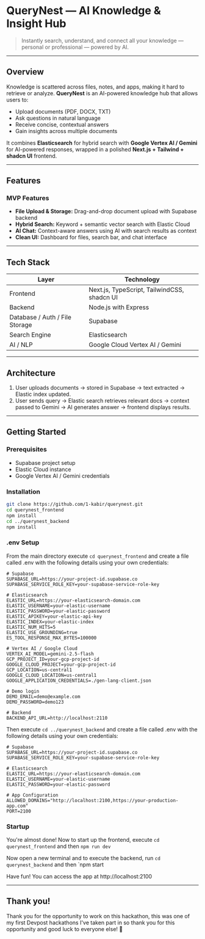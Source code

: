 # QueryNest — AI Knowledge & Insight Hub

> Instantly search, understand, and connect all your knowledge — personal or professional — powered by AI.

---

## **Overview**

Knowledge is scattered across files, notes, and apps, making it hard to retrieve or analyze. **QueryNest** is an AI-powered knowledge hub that allows users to:

- Upload documents (PDF, DOCX, TXT)
- Ask questions in natural language
- Receive concise, contextual answers
- Gain insights across multiple documents

It combines **Elasticsearch** for hybrid search with **Google Vertex AI / Gemini** for AI-powered responses, wrapped in a polished **Next.js + Tailwind + shadcn UI** frontend.

---

## **Features**

### MVP Features
- **File Upload & Storage:** Drag-and-drop document upload with Supabase backend
- **Hybrid Search:** Keyword + semantic vector search with Elastic Cloud
- **AI Chat:** Context-aware answers using AI with search results as context
- **Clean UI:** Dashboard for files, search bar, and chat interface

---

## **Tech Stack**

| Layer | Technology |
| --- | --- |
| Frontend | Next.js, TypeScript, TailwindCSS, shadcn UI |
| Backend | Node.js with Express |
| Database / Auth / File Storage | Supabase |
| Search Engine | Elasticsearch |
| AI / NLP | Google Cloud Vertex AI / Gemini |

---

## **Architecture**

1. User uploads documents → stored in Supabase → text extracted → Elastic index updated.  
2. User sends query → Elastic search retrieves relevant docs → context passed to Gemini → AI generates answer → frontend displays results.  

---

## **Getting Started**

### Prerequisites
- Supabase project setup
- Elastic Cloud instance
- Google Vertex AI / Gemini credentials

### Installation
```bash
git clone https://github.com/1-kabir/querynest.git
cd querynest_frontend
npm install
cd ../querynest_backend
npm install
```

### .env Setup

From the main directory execute `cd querynest_frontend` and create a file called .env with the following details using your own credentials:
```
# Supabase
SUPABASE_URL=https://your-project-id.supabase.co
SUPABASE_SERVICE_ROLE_KEY=your-supabase-service-role-key

# Elasticsearch
ELASTIC_URL=https://your-elasticsearch-domain.com
ELASTIC_USERNAME=your-elastic-username
ELASTIC_PASSWORD=your-elastic-password
ELASTIC_APIKEY=your-elastic-api-key
ELASTIC_INDEX=your-elastic-index
ELASTIC_NUM_HITS=5
ELASTIC_USE_GROUNDING=true
ES_TOOL_RESPONSE_MAX_BYTES=100000

# Vertex AI / Google Cloud
VERTEX_AI_MODEL=gemini-2.5-flash
GCP_PROJECT_ID=your-gcp-project-id
GOOGLE_CLOUD_PROJECT=your-gcp-project-id
GCP_LOCATION=us-central1
GOOGLE_CLOUD_LOCATION=us-central1
GOOGLE_APPLICATION_CREDENTIALS=./gen-lang-client.json

# Demo login
DEMO_EMAIL=demo@example.com
DEMO_PASSWORD=demo123

# Backend
BACKEND_API_URL=http://localhost:2110
```

Then execute `cd ../querynest_backend` and create a file called .env with the following details using your own credentials:
```
# Supabase
SUPABASE_URL=https://your-project-id.supabase.co
SUPABASE_SERVICE_ROLE_KEY=your-supabase-service-role-key

# Elasticsearch
ELASTIC_URL=https://your-elasticsearch-domain.com
ELASTIC_USERNAME=your-elastic-username
ELASTIC_PASSWORD=your-elastic-password

# App Configuration
ALLOWED_DOMAINS="http://localhost:2100,https://your-production-app.com"
PORT=2100
```

### Startup

You're almost done! Now to start up the frontend, execute `cd querynest_frontend` and then `npm run dev`

Now open a new terminal and to execute the backend, run `cd querynest_backend` and then `npm start

Have fun! You can access the app at http://localhost:2100

---

## Thank you!
Thank you for the opportunity to work on this hackathon, this was one of my first Devpost hackathons I've taken part in so thank you for this opportunity and good luck to everyone else! 💙